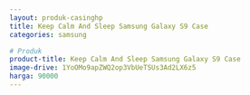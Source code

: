```yaml
---
layout: produk-casinghp
title: Keep Calm And Sleep Samsung Galaxy S9 Case
categories: samsung

# Produk
product-title: Keep Calm And Sleep Samsung Galaxy S9 Case
image-drive: 1YoOMo9apZWQ2op3VbUeTSUs3Ad2LX6z5
harga: 90000
---
```

